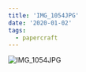 ```yaml
---
title: 'IMG_1054JPG'
date: '2020-01-02'
tags:
  - papercraft
---
```


![IMG_1054JPG](/images/matisse_website_images/IMG_1054JPG.jpg)

